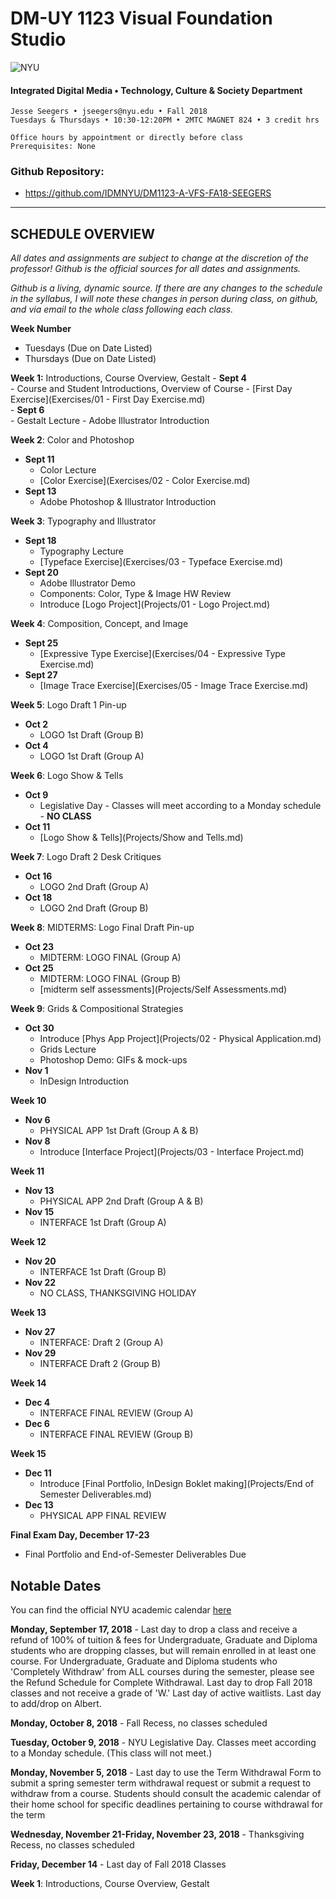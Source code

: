 # DM-UY 1123 Visual Foundation Studio

![NYU](C:/Users/Jesse%20Seegers/Desktop/NYU%20VFS/DM-1123-A-VFS-FA18-SEEGERS/nyu_soe_logo.png)

#### Integrated Digital Media • Technology, Culture & Society Department 

```
Jesse Seegers • jseegers@nyu.edu • Fall 2018 
Tuesdays & Thursdays • 10:30-12:20PM • 2MTC MAGNET 824 • 3 credit hrs

Office hours by appointment or directly before class 
Prerequisites: None
```

### Github Repository: 

* https://github.com/IDMNYU/DM1123-A-VFS-FA18-SEEGERS

---

## SCHEDULE OVERVIEW

*All dates and assignments are subject to change at the discretion of the professor! Github is the official sources for all dates and assignments.* 

*Github is a living, dynamic source. If there are any changes to the schedule in the syllabus, I will note these changes in person during class, on github, and via email to the whole class following each class.*

**Week Number**

- Tuesdays (Due on Date Listed)
- Thursdays (Due on Date Listed)



**Week 1:** Introductions, Course Overview, Gestalt
    - **Sept 4**  
      - Course and Student Introductions, Overview of Course
      - [First Day Exercise](Exercises/01 - First Day Exercise.md)  
    - **Sept 6**  
      - Gestalt Lecture
      - Adobe Illustrator Introduction

**Week 2**: Color and Photoshop

- **Sept 11**  
  - Color Lecture
  - [Color Exercise](Exercises/02 - Color Exercise.md)  
- **Sept 13**  
  - Adobe Photoshop & Illustrator Introduction

**Week 3**: Typography and Illustrator

- **Sept 18**  
  - Typography Lecture
  - [Typeface Exercise](Exercises/03 - Typeface Exercise.md)
- **Sept 20**  
  - Adobe Illustrator Demo
  - Components: Color, Type & Image HW Review  
  - Introduce [Logo Project](Projects/01 - Logo Project.md)

**Week 4**: Composition, Concept, and Image

- **Sept 25**  
  - [Expressive Type Exercise](Exercises/04 - Expressive Type Exercise.md)
- **Sept 27** 
  - [Image Trace Exercise](Exercises/05 - Image Trace Exercise.md)

**Week 5**: Logo Draft 1 Pin-up

- **Oct 2**  
  - LOGO 1st Draft (Group B)
- **Oct 4**  
  - LOGO 1st Draft (Group A)

**Week 6**: Logo Show & Tells

- **Oct 9**  
  - Legislative Day - Classes will meet according to a Monday schedule - **NO CLASS**
- **Oct 11**  
  - [Logo Show & Tells](Projects/Show and Tells.md)

**Week 7**: Logo Draft 2 Desk Critiques

- **Oct 16**  
  - LOGO 2nd Draft (Group A)
- **Oct 18**  
  - LOGO 2nd Draft (Group B)

**Week 8**: MIDTERMS: Logo Final Draft Pin-up  

- **Oct 23**
  - MIDTERM: LOGO FINAL (Group A)
- **Oct 25**
  - MIDTERM: LOGO FINAL (Group B)
  - [midterm self assessments](Projects/Self Assessments.md)

**Week 9**: Grids & Compositional Strategies

- **Oct 30**    
  - Introduce [Phys App Project](Projects/02 - Physical Application.md)
  - Grids Lecture
  - Photoshop Demo: GIFs & mock-ups
- **Nov 1**  
  - InDesign Introduction

**Week 10**

- **Nov 6**  
  - PHYSICAL APP 1st Draft (Group A & B)
- **Nov 8**  
  - Introduce [Interface Project](Projects/03 - Interface Project.md)

**Week 11**

- **Nov 13**  
  - PHYSICAL APP 2nd Draft (Group A & B)
- **Nov 15**  
  - INTERFACE 1st Draft (Group A)

**Week 12**

- **Nov 20**  
  - INTERFACE 1st Draft (Group B)
- **Nov 22**  
  - NO CLASS, THANKSGIVING HOLIDAY

**Week 13**

- **Nov 27**  
  - INTERFACE: Draft 2 (Group A)
- **Nov 29**  
  - INTERFACE Draft 2 (Group B) 

**Week 14**

- **Dec 4**   
  - INTERFACE FINAL REVIEW (Group A) 
- **Dec 6**  
  - INTERFACE FINAL REVIEW (Group B)

**Week 15**

- **Dec 11**    
  - Introduce [Final Portfolio, InDesign Boklet making](Projects/End of Semester Deliverables.md)
- **Dec 13**  
  - PHYSICAL APP FINAL REVIEW 

**Final Exam Day, December 17-23**

- Final Portfolio and End-of-Semester Deliverables Due





## Notable Dates

You can find the official NYU academic calendar [here](https://www.nyu.edu/registrar/calendars/university-academic-calendar.html#1184)

**Monday, September 17, 2018**  - Last day to drop a class and receive a refund of 100% of tuition & fees for Undergraduate, Graduate and Diploma students who are dropping classes, but will remain enrolled in at least one course. For Undergraduate, Graduate and Diploma students who 'Completely Withdraw' from ALL courses during the semester, please see the Refund Schedule for Complete Withdrawal. Last day to drop Fall 2018 classes and not receive a grade of 'W.' Last day of active waitlists. Last day to add/drop on Albert.

**Monday, October 8, 2018** -   Fall Recess, no classes scheduled 

**Tuesday, October 9, 2018** - NYU Legislative Day. Classes meet according to a Monday schedule. (This class will not meet.)

**Monday, November 5, 2018** - Last day to use the Term Withdrawal Form to submit a spring semester term withdrawal request or submit a request to withdraw from a course. Students should consult the academic calendar of their home school for specific deadlines pertaining to course withdrawal for the term

**Wednesday, November 21-Friday, November 23, 2018** - Thanksgiving Recess, no classes scheduled

**Friday, December 14** - Last day of Fall 2018 Classes

**Week 1**: Introductions, Course Overview, Gestalt